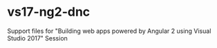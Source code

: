# vs17-ng2-dnc
Support files for "Building web apps powered by Angular 2 using Visual Studio 2017" Session
